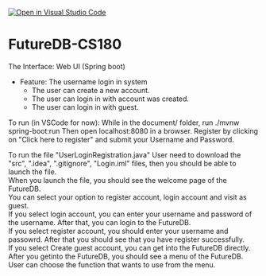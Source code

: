 [![Open in Visual Studio Code](https://classroom.github.com/assets/open-in-vscode-718a45dd9cf7e7f842a935f5ebbe5719a5e09af4491e668f4dbf3b35d5cca122.svg)](https://classroom.github.com/online_ide?assignment_repo_id=10791016&assignment_repo_type=AssignmentRepo)
# FutureDB-CS180

The Interface: Web UI (Spring boot)
* Feature: The username login in system
  * The user can create a new account.
  * The user can login in with account was created.
  * The user can login in with guest.


To run (in VSCode for now):
While in the document/ folder, run ./mvnw spring-boot:run
Then open localhost:8080 in a browser. Register by clicking on "Click here to register" and submit your Username and Password.

To run the file "UserLoginRegistration.java"
  User need to download the "src", ".idea", ".gitignore", "Login.iml" files, then you should be able to launch the file. <br>
  When you launch the file, you should see the welcome page of the FutureDB.<br>
You can select your option to register account, login account and visit as guest.<br>
 If you select login account, you can enter your username and password of the username. After that, you can login to the FutureDB.<br>
 If you select register account, you should enter your username and passowrd. After that you should see that you have register successfully.<br>
 If you select Create guest account, you can get into the FutureDB directly.<br>
 After you getinto the FutureDB, you should see a menu of the FutureDB.<br>
 User can choose the function that wants to use from the menu.<br>
 
